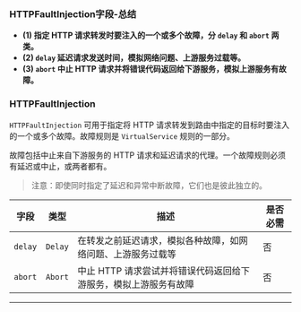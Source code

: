### HTTPFaultInjection字段-总结

- **(1) 指定 HTTP 请求转发时要注入的一个或多个故障，分 `delay` 和 `abort` 两类。**
- **(2) `delay` 延迟请求发送时间，模拟网络问题、上游服务过载等。**
- **(3) `abort` 中止 HTTP 请求并将错误代码返回给下游服务，模拟上游服务有故障。**

### HTTPFaultInjection

`HTTPFaultInjection` 可用于指定将 HTTP 请求转发到路由中指定的目标时要注入的一个或多个故障。故障规则是 `VirtualService` 规则的一部分。

故障包括中止来自下游服务的 HTTP 请求和延迟请求的代理。一个故障规则必须有延迟或中止，或两者都有。

> 注意：即使同时指定了延迟和异常中断故障，它们也是彼此独立的。

| 字段      | 类型      | 描述                                  | 是否必需 |
| ------- | ------- | ----------------------------------- | ---- |
| `delay` | `Delay` | 在转发之前延迟请求，模拟各种故障，如网络问题、上游服务过载等      | 否    |
| `abort` | `Abort` | 中止 HTTP 请求尝试并将错误代码返回给下游服务，模拟上游服务有故障 | 否    |

---
